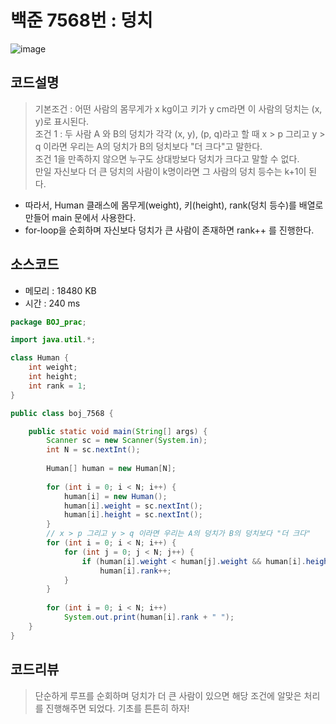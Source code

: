 # 백준 7568번 : 덩치

![image](https://user-images.githubusercontent.com/96826443/176999114-9e198f4f-7ad0-4edb-b4b2-a7801c18f030.png)


## 코드설명
> 기본조건 : 어떤 사람의 몸무게가 x kg이고 키가 y cm라면 이 사람의 덩치는 (x, y)로 표시된다.  
> 조건 1 : 두 사람 A 와 B의 덩치가 각각 (x, y), (p, q)라고 할 때 x > p 그리고 y > q 이라면 우리는 A의 덩치가 B의 덩치보다 "더 크다"고 말한다.  
> 조건 1을 만족하지 않으면 누구도 상대방보다 덩치가 크다고 말할 수 없다.  
> 만일 자신보다 더 큰 덩치의 사람이 k명이라면 그 사람의 덩치 등수는 k+1이 된다.  

* 따라서, Human 클래스에 몸무게(weight), 키(height), rank(덩치 등수)를 배열로 만들어 main 문에서 사용한다.  
* for-loop을 순회하며 자신보다 덩치가 큰 사람이 존재하면 rank++ 를 진행한다.

## 소스코드
* 메모리 : 18480 KB
* 시간 : 240 ms

```java
package BOJ_prac;

import java.util.*;

class Human {
	int weight;
	int height;
	int rank = 1;
}

public class boj_7568 {

	public static void main(String[] args) {
		Scanner sc = new Scanner(System.in);
		int N = sc.nextInt();
		
		Human[] human = new Human[N];
		
		for (int i = 0; i < N; i++) {
			human[i] = new Human();
			human[i].weight = sc.nextInt();
			human[i].height = sc.nextInt();
		}
		// x > p 그리고 y > q 이라면 우리는 A의 덩치가 B의 덩치보다 "더 크다"
		for (int i = 0; i < N; i++) {
			for (int j = 0; j < N; j++) {
				if (human[i].weight < human[j].weight && human[i].height < human[j].height)
					human[i].rank++;
			}
		}
		
		for (int i = 0; i < N; i++)
			System.out.print(human[i].rank + " ");
	}
}

```

## 코드리뷰
> 단순하게 루프를 순회하며 덩치가 더 큰 사람이 있으면 해당 조건에 알맞은 처리를 진행해주면 되었다. 기초를 튼튼히 하자!
